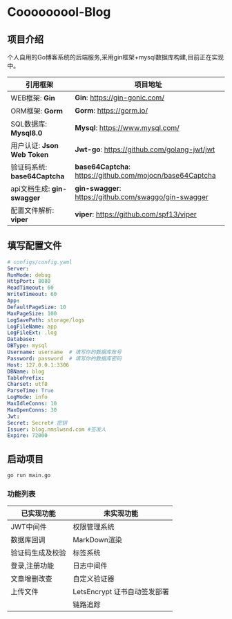 # Cooooooool-Blog

## 项目介绍
个人自用的Go博客系统的后端服务,采用gin框架+mysql数据库构建,目前正在实现中。

| 引用框架                     | 项目地址                                               |
| ---------------------------- | ------------------------------------------------------ |
| WEB框架: **Gin**             | **Gin**: https://gin-gonic.com/                        |
| ORM框架: **Gorm**            | **Gorm**: https://gorm.io/                             |
| SQL数据库: **Mysql8.0**      | **Mysql**: https://www.mysql.com/                      |
| 用户认证: **Json Web Token**     | **Jwt-go**: https://github.com/golang-jwt/jwt          |
| 验证码系统: **base64Captcha** | **base64Captcha**: https://github.com/mojocn/base64Captcha |
| api文档生成: **gin-swagger** | **gin-swagger**: https://github.com/swaggo/gin-swagger |
| 配置文件解析: **viper**        | **viper**: https://github.com/spf13/viper              |

## 填写配置文件
``` yaml
# configs/config.yaml
Server:
RunMode: debug
HttpPort: 8080
ReadTimeout: 60
WriteTimeout: 60
App:
DefaultPageSize: 10
MaxPageSize: 100
LogSavePath: storage/logs
LogFileName: app
LogFileExt: .log
Database:
DBType: mysql
Username: username  # 填写你的数据库账号
Password: password  # 填写你的数据库密码
Host: 127.0.0.1:3306
DBName: blog
TablePrefix:
Charset: utf8
ParseTime: True
LogMode: info
MaxIdleConns: 10
MaxOpenConns: 30
Jwt:
Secret: Secret# 密钥
Issuer: blog.nmslwsnd.com #签发人
Expire: 72000
```

## 启动项目
```shell
go run main.go
```

### 功能列表

| 已实现功能       | 未实现功能                   |
| ---------------- | ---------------------------- |
| JWT中间件        | 权限管理系统                 |
| 数据库回调       | MarkDown渲染                 |
| 验证码生成及校验 | 标签系统                     |
| 登录,注册功能    | 日志中间件                   |
| 文章增删改查     | 自定义验证器                 |
| 上传文件         | LetsEncrypt 证书自动签发部署 |
|                  | 链路追踪                     |



